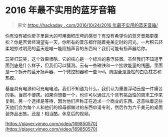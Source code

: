 # 2016 年最不实用的蓝牙音箱

> 原文:[https://hackaday . com/2016/10/24/2016 年最不实用的蓝牙音箱/](https://hackaday.com/2016/10/24/the-most-impractical-bluetooth-speaker-of-2016/)

你有没有被你房子里巨大的可用面积压垮的感觉？有没有希望你的蓝牙音箱更蓬松？你是否曾经渴望有一天，你所有的音乐都伴随着完美定时的闪光。一片积云轻柔地掠过明亮的蓝天是唯一能阻挡声音的东西吗？我们可能有扬声器给你。

玩笑归玩笑，这个效果很酷。它的核心是一个标准的悬浮装置。虽然我们不知道里面到底是什么样子，但我们可以猜测。云有一些磁铁和一个接收能量的线圈。里面是一个拆开的蓝牙扬声器、一个微控制器和一些 led。周围全是蓬松的白色枕芯和热胶。

基座具有电源和可充电电池。我们不知道为什么，我们认为重置浮动云是一件痛苦的事。当然不便携。如果你想要一个，也许可以通过几个具有挑战性的周末工作来复制。另一个选择是等待，因为他们声称正在追求一个商业的东西。这意味着这些天他们会为每个人和他们的祖母都做过的东西申请专利，然后作为六千美元的桌面装饰品出售。还是！相当酷。休息后的视频。

[https://player.vimeo.com/video/169850570](https://player.vimeo.com/video/169850570)